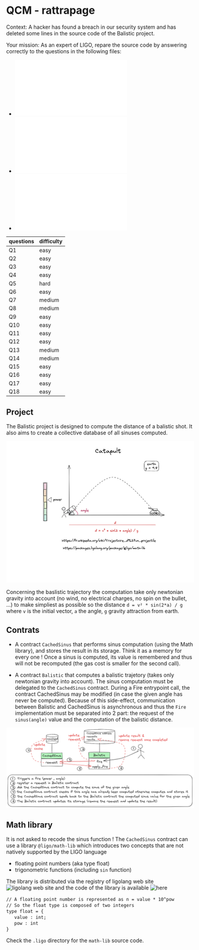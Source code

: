 
# QCM - rattrapage

Context: A hacker has found a breach in our security system and has deleted some lines in the source code of the Balistic project. 

Your mission: As an expert of LIGO, repare the source code by answering correctly to the questions in the following files:   

- ![CachedSinus](qcm/1_qcm_cachedsinus.mligo.md)
- ![Balistic](qcm/2_qcm_balistic.mligo.md)
- ![Tests](qcm/3_qcm_tests.mligo.md)



| questions | difficulty |  
|-----------|------------|
|    Q1     |   easy     |
|    Q2     |   easy     |
|    Q3     |   easy     |
|    Q4     |   easy     |
|    Q5     |   hard     |
|    Q6     |   easy     |
|    Q7     |   medium   |
|    Q8     |   medium   |
|    Q9     |   easy     |
|    Q10    |   easy     |
|    Q11    |   easy     |
|    Q12    |   easy     |
|    Q13    |   medium   |
|    Q14    |   medium   |
|    Q15    |   easy     |
|    Q16    |   easy     |
|    Q17    |   easy     |
|    Q18    |   easy     |


## Project

The Balistic project is designed to compute the distance of a balistic shot. It also aims to create a collective database of all sinuses computed. 

![](pictures/Catapult.png)

Concerning the baslistic trajectory the computation take only newtonian gravity into account (no wind, no electrical charges, no spin on the bullet, ...) to make simpliest as possible so the distance `d = v² * sin(2*a) / g` where `v` is the initial vector, `a` the angle, `g` gravity attraction from earth. 


## Contrats

- A contract `CachedSinus` that performs sinus computation (using the Math library), and stores the result in its storage. Think it as a memory for every one ! Once a sinus is computed, its value is remembered and thus will not be recomputed (the gas cost is smaller for the second call). 

- A contract `Balistic` that computes a balistic trajetory (takes only newtonian gravity into account). The sinus computation must be delegated to the `CachedSinus` contract. 
During a Fire entrypoint call, the contract CachedSinus may be modified (in case the given angle has never be computed). Because of this side-effect, communication between Balistic and CachedSinus is asynchronous and thus the `Fire` implementation must be separated into 2 part: the request of the `sinus(angle)` value and the computation of the balistic distance.


![](pictures/CATAPULT_contract_architecture.png)


## Math library

It is not asked to recode the sinus function ! 
The `CachedSinus` contract can use a library `@ligo/math-lib` which introduces two concepts that are not natively supported by the LIGO language
- floating point numbers (aka type float)
- trigonometric functions (including `sin` function)

The library is distributed via the registry of ligolang web site ![ligolang web site](https://packages.ligolang.org/package/@ligo/math-lib) and the code of the library is available ![here](https://github.com/ligolang/math-lib-cameligo)

```
// A floating point number is represented as n = value * 10^pow
// So the float type is composed of two integers
type float = {
   value : int;
   pow : int
}
```

Check the `.ligo` directory for the `math-lib` source code.

